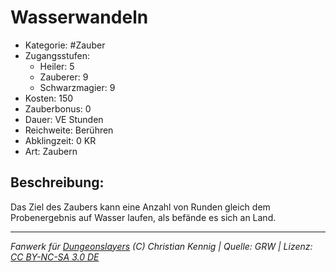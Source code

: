 # Wasserwandeln  
- Kategorie: #Zauber  
- Zugangsstufen:  
  - Heiler: 5  
  - Zauberer: 9  
  - Schwarzmagier: 9  
- Kosten: 150  
- Zauberbonus: 0  
- Dauer: VE Stunden  
- Reichweite: Berühren  
- Abklingzeit: 0 KR  
- Art: Zaubern     

## Beschreibung:
Das Ziel des Zaubers kann eine Anzahl von Runden gleich dem Probenergebnis auf Wasser laufen, als befände es sich an Land.


___
*Fanwerk für [Dungeonslayers](https://www.dungeonslayers.net/) (C) Christian Kennig | Quelle: GRW | Lizenz: [CC BY-NC-SA 3.0 DE](https://creativecommons.org/licenses/by-nc-sa/3.0/de/)*
